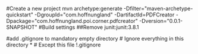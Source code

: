 #Create a new project
	mvn archetype:generate -Dfilter="maven-archetype-quickstart" -DgroupId="com.hoffnungland" -DartifactId=PDFCreator -Dpackage="com.hoffnungland.poi.corner.pdfcreator" -Dversion="0.0.1-SNAPSHOT"
#Build settings
##Remove junit:junit:3.8.1


#add .gitignore to mandatory empty directory
	# Ignore everything in this directory
	*
	# Except this file
	!.gitignore
